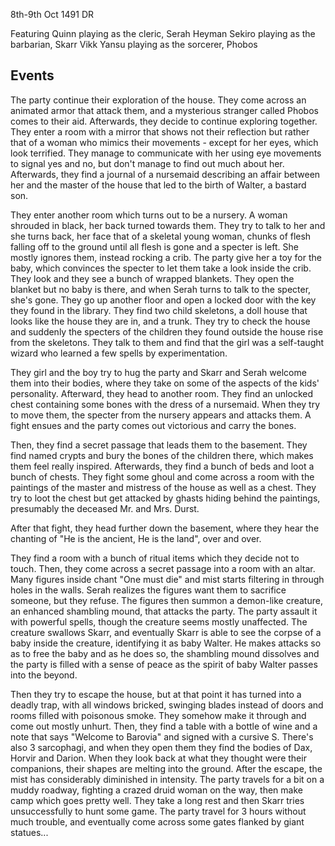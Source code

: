 8th-9th Oct 1491 DR

Featuring
Quinn playing as the cleric, Serah Heyman 
Sekiro playing as the barbarian, Skarr Vikk 
Yansu playing as the sorcerer, Phobos

## Events

The party continue their exploration of the house. They come across an animated armor that attack them, and a mysterious stranger called Phobos comes to their aid. Afterwards, they decide to continue exploring together. They enter a room with a mirror that shows not their reflection but rather that of a woman who mimics their movements - except for her eyes, which look terrified. They manage to communicate with her using eye movements to signal yes and no, but don't manage to find out much about her. Afterwards, they find a journal of a nursemaid describing an affair between her and the master of the house that led to the birth of Walter, a bastard son.

They enter another room which turns out to be a nursery. A woman shrouded in black, her back turned towards them. They try to talk to her and she turns back, her face that of a skeletal young woman, chunks of flesh falling off to the ground until all flesh is gone and a specter is left. She mostly ignores them, instead rocking a crib. The party give her a toy for the baby, which convinces the specter to let them take a look inside the crib. They look and they see a bunch of wrapped blankets. They open the blanket but no baby is there, and when Serah turns to talk to the specter, she's gone.
They go up another floor and open a locked door with the key they found in the library. They find two child skeletons, a doll house that looks like the house they are in, and a trunk. They try to check the house and suddenly the specters of the children they found outside the house rise from the skeletons. They talk to them and find that the girl was a self-taught wizard who learned a few spells by experimentation.

They girl and the boy try to hug the party and Skarr and Serah welcome them into their bodies, where they take on some of the aspects of the kids' personality. Afterward, they head to another room. They find an unlocked chest containing some bones with the dress of a nursemaid. When they try to move them, the specter from the nursery appears and attacks them. A fight ensues and the party comes out victorious and carry the bones.

Then, they find a secret passage that leads them to the basement. They find named crypts and bury the bones of the children there, which makes them feel really inspired. Afterwards, they find a bunch of beds and loot a bunch of chests. They fight some ghoul and come across a room with the paintings of the master and mistress of the house as well as a chest. They try to loot the chest but get attacked by ghasts hiding behind the paintings, presumably the deceased Mr. and Mrs. Durst.

After that fight, they head further down the basement, where they hear the chanting of "He is the ancient, He is the land", over and over. 

They find a room with a bunch of ritual items which they decide not to touch. Then, they come across a secret passage into a room with an altar. Many figures inside chant "One must die" and mist starts filtering in through holes in the walls. Serah realizes the figures want them to sacrifice someone, but they refuse. The figures then summon a demon-like creature, an enhanced shambling mound, that attacks the party. The party assault it with powerful spells, though the creature seems mostly unaffected. The creature swallows Skarr, and eventually Skarr is able to see the corpse of a baby inside the creature, identifying it as baby Walter. He makes attacks so as to free the baby and as he does so, the shambling mound dissolves and the party is filled with a sense of peace as the spirit of baby Walter passes into the beyond.

Then they try to escape the house, but at that point it has turned into a deadly trap, with all windows bricked, swinging blades instead of doors and rooms filled with poisonous smoke. They somehow make it through and come out mostly unhurt. Then, they find a table with a bottle of wine and a note that says "Welcome to Barovia" and signed with a cursive S. There's also 3 sarcophagi, and when they open them they find the bodies of Dax, Horvir and Darion. When they look back at what they thought were their companions, their shapes are melting into the ground.
After the escape, the mist has considerably diminished in intensity. The party travels for a bit on a muddy roadway, fighting a crazed druid woman on the way, then make camp which goes pretty well. They take a long rest and then Skarr tries unsuccessfully to hunt some game. The party travel for 3 hours without much trouble, and eventually come across some gates flanked by giant statues...